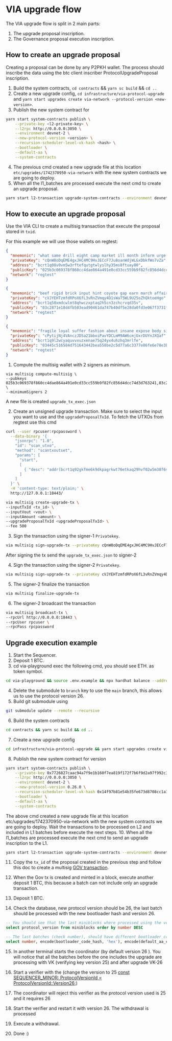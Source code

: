 # VIA upgrade flow

The VIA upgrade flow is split in 2 main parts:

1. The upgrade proposal inscription.
2. The Governance proposal execution inscription.

## How to create an upgrade proposal

Creating a proposal can be done by any P2PKH wallet. The process should inscribe the data using the btc client inscriber
ProtocolUpgradeProposal inscription.

1. Build the system contracts, `cd contracts` && `yarn sc build` && `cd ..`
2. Create a new upgrade config, `cd infrastructure/via-protocol-upgrade` and
   `yarn start upgrades create via-network --protocol-version <new-version>`.
3. Publish the new system contract for <version>

```sh
yarn start system-contracts publish \
    --private-key <l2-private-key> \
    --l2rpc http://0.0.0.0:3050 \
    --environment devnet-2 \
    --new-protocol-version <version> \
    --recursion-scheduler-level-vk-hash <hash> \
    --bootloader \
    --default-aa \
    --system-contracts
```

4. The previous cmd created a new upgrade file at this location `etc/upgrades/1742370950-via-network` with the new
   system contracts we are going to deploy.
5. When all the l1_batches are processed execute the next cmd to create an upgrade proposal.

```sh
yarn start l2-transaction upgrade-system-contracts --environment devnet-2 --private-key <l1-private-key>
```

## How to execute an upgrade proposal

Use the VIA CLI to create a multisig transaction that execute the proposal stored in `txid`.

For this example we will use those wallets on regtest:

```json
{
  "mnemonic": "what same drill eight camp market ill month inform urge february duck",
  "privateKey": "cQnW8oDqEME4gxJHC4MC9HvJECcF7Ju8oanWdjWLGxDbkfWo7vZa",
  "address": "bcrt1q08v0vm5w3rftefqutgtwlyslhy35ms8ftuay80",
  "publicKey": "025b3c069378f860cc4dae864a491e0cd33cc559b9f82fc856d4dcc74d3d763241",
  "network": "regtest"
}

{
  "mnemonic": "beef rigid brick input hint coyote gap earn march affair tissue major",
  "privateKey": "cVJYEHTzmfdRPoX6fL3vRnZVmqy4D1sWaT5WL9U25oZhQktoeHgo",
  "address": "bcrt1q50xmdcwlmt8qhwczxptaq2h5cn3zchcrvqd35v",
  "publicKey": "03c2871e18d4fb503ead90461da747b40df5e28da0fd3e067f3731f1a28da60ddf",
  "network": "regtest"
}

{
  "mnemonic": "fragile loyal suffer fashion about insane expose body siege brother control action",
  "privateKey": "cPytijNj4VAnczJD5a21bboiPavYDCLmM9AW6cmjUxrDUYnJXQaf",
  "address": "bcrt1q9l2wcyaquvvxuzxenae75q24yx4uhzhq3mrlfe",
  "publicKey": "03445c516584d751643442bea558be2c5d77a6c3377e86fe6e78e3b992dd68ac62",
  "network": "regtest"
}
```

1. Compute the multisig wallet with 2 signers as minimum.

```sh,
via multisig compute-multisig \
--pubkeys 025b3c069378f860cc4dae864a491e0cd33cc559b9f82fc856d4dcc74d3d763241,03c2871e18d4fb503ead90461da747b40df5e28da0fd3e067f3731f1a28da60ddf,03445c516584d751643442bea558be2c5d77a6c3377e86fe6e78e3b992dd68ac62 \
--minimumSigners 2
```

A new file is created `upgrade_tx_exec.json`

2. Create an unsigned upgrade transaction. Make sure to select the input you want to use and the `upgradeProposalTxId`.
   To fetch the UTXOs from regtest use this cmd

```sh
curl --user rpcuser:rpcpassword \
  --data-binary '{
    "jsonrpc": "1.0",
    "id": "scan_utxo",
    "method": "scantxoutset",
    "params": [
      "start",
      [
        { "desc": "addr(bcrt1q92gkfme6k9dkpagrkwt76etkaq29hvf02w5m38f6shs4ddpw7hzqp347zm)", "range": 1000 }
      ]
    ]
  }' \
  -H 'content-type: text/plain;' \
  http://127.0.0.1:18443/
```

```sh
via multisig create-upgrade-tx \
--inputTxId <tx_id> \
--inputVout <vout> \
--inputAmount <amount> \
--upgradeProposalTxId <upgradeProposalTxId> \
--fee 500
```

3. Sign the transaction using the signer-1 `Privatekey`.

```sh
via multisig sign-upgrade-tx --privateKey cQnW8oDqEME4gxJHC4MC9HvJECcF7Ju8oanWdjWLGxDbkfWo7vZa
```

After signing the tx send the `upgrade_tx_exec.json` to signer-2

4. Sign the transaction using the signer-2 `Privatekey`.

```sh
via multisig sign-upgrade-tx --privateKey cVJYEHTzmfdRPoX6fL3vRnZVmqy4D1sWaT5WL9U25oZhQktoeHgo
```

5. The signer-2 finalize the transaction

```sh
via multisig finalize-upgrade-tx
```

6. The signer-2 broadcast the transaction

```sh
via multisig broadcast-tx \
--rpcUrl http://0.0.0.0:18443 \
--rpcUser rpcuser \
--rpcPass rpcpassword
```

## Upgrade execution example

1. Start the Sequencer.
2. Deposit 1 BTC.
3. cd via-playground exec the following cmd, you should see ETH. as token symbol.

```sh
cd via-playground && source .env.example && npx hardhat balance --address 0x36615Cf349d7F6344891B1e7CA7C72883F5dc049 && cd ..
```

4. Delete the submodule to `branch` key to use the `main` branch, this allows us to use the protocol version 26.
5. Build git submodule using

```sh
git submodule update --remote --recursive
```

6. Build the system contracts

```sh
cd contracts && yarn sc build && cd ..
```

7. Create a new upgrade config

```sh
cd infrastructure/via-protocol-upgrade && yarn start upgrades create via-network --protocol-version 0.26.0
```

8. Publish the new system contract for version

```sh
yarn start system-contracts publish \
    --private-key 0x7726827caac94a7f9e1b160f7ea819f172f7b6f9d2a97f992c38edeab82d4110 \
    --l2rpc http://0.0.0.0:3050 \
    --environment devnet-2 \
    --new-protocol-version 0.26.0 \
    --recursion-scheduler-level-vk-hash 0x14f97b81e54b35fe673d8708cc1a19e1ea5b5e348e12d31e39824ed4f42bbca2 \
    --bootloader \
    --default-aa \
    --system-contracts
```

The above cmd created a new upgrade file at this location etc/upgrades/1742370950-via-network with the new system
contracts we are going to deploy. Wait the transactions to be processed on L2 and included in L1 batches before execute
the next steps. 10. When all the l1_batches are processed execute the next cmd to send an upgrade inscription to the L1.

```sh
yarn start l2-transaction upgrade-system-contracts --environment devnet-2 --private-key cVZduZu265sWeAqFYygoDEE1FZ7wV9rpW5qdqjRkUehjaUMWLT1R
```

11. Copy the `tx_id` of the proposal created in the previous step and follow this doc to create a multisig
    [GOV transaction](#How-to-execute-an-upgrade-proposal).

12. When the Gov tx is created and minted in a block, execute another deposit 1 BTC, this because a batch can not
    include only an upgrade transaction.
13. Deposit 1 BTC.
14. Check the database, new protocol version should be 26, the last batch should be processed with the new bootloader
    hash and version 26.

```sql
-- You should see that the last miniblocks where processed using the version 26
select protocol_version from miniblocks order by number DESC

-- The last batches (check number), should have different bootloader_code_hash and default_aa_code_hash.
select number, encode(bootloader_code_hash, 'hex'), encode(default_aa_code_hash, 'hex') from l1_batches order by number DESC
```

15. In another terminal starts the coordinator (by default version 26 ). You will notice that all the batches before the
    one includes the upgrade are processing with VK (verifying key version 25) and after upgrade VK-26

16. Start a verifier with the (change the version to 25
    [const SEQUENCER_MINOR: ProtocolVersionId = ProtocolVersionId::Version26;](https://github.com/vianetwork/via-core/blob/22bbfd3e5dae6f01a5cbecc629a748798e66cd16/via_verifier/lib/via_verifier_types/src/protocol_version.rs#L6))
17. The coordinator will reject this verifier as the protocol version used is 25 and it requires 26
18. Start the verifier and restart it with version 26. The withdrawal is processed
19. Execute a withdrawal.
20. Done :)
